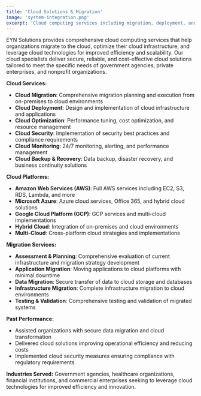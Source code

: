 ```yaml
---
title: 'Cloud Solutions & Migration'
image: 'system-integration.png'
excerpt: 'Cloud computing services including migration, deployment, and optimization to help organizations leverage cloud technologies for improved efficiency and scalability.'
---
```


EYN Solutions provides comprehensive cloud computing services that help organizations migrate to the cloud, optimize their cloud infrastructure, and leverage cloud technologies for improved efficiency and scalability. Our cloud specialists deliver secure, reliable, and cost-effective cloud solutions tailored to meet the specific needs of government agencies, private enterprises, and nonprofit organizations.

**Cloud Services:**
- **Cloud Migration**: Comprehensive migration planning and execution from on-premises to cloud environments
- **Cloud Deployment**: Design and implementation of cloud infrastructure and applications
- **Cloud Optimization**: Performance tuning, cost optimization, and resource management
- **Cloud Security**: Implementation of security best practices and compliance requirements
- **Cloud Monitoring**: 24/7 monitoring, alerting, and performance management
- **Cloud Backup & Recovery**: Data backup, disaster recovery, and business continuity solutions

**Cloud Platforms:**
- **Amazon Web Services (AWS)**: Full AWS services including EC2, S3, RDS, Lambda, and more
- **Microsoft Azure**: Azure cloud services, Office 365, and hybrid cloud solutions
- **Google Cloud Platform (GCP)**: GCP services and multi-cloud implementations
- **Hybrid Cloud**: Integration of on-premises and cloud environments
- **Multi-Cloud**: Cross-platform cloud strategies and implementations

**Migration Services:**
- **Assessment & Planning**: Comprehensive evaluation of current infrastructure and migration strategy development
- **Application Migration**: Moving applications to cloud platforms with minimal downtime
- **Data Migration**: Secure transfer of data to cloud storage and databases
- **Infrastructure Migration**: Complete infrastructure migration to cloud environments
- **Testing & Validation**: Comprehensive testing and validation of migrated systems

**Past Performance:**
- Assisted organizations with secure data migration and cloud transformation
- Delivered cloud solutions improving operational efficiency and reducing costs
- Implemented cloud security measures ensuring compliance with regulatory requirements

**Industries Served:**
Government agencies, healthcare organizations, financial institutions, and commercial enterprises seeking to leverage cloud technologies for improved efficiency and innovation.
